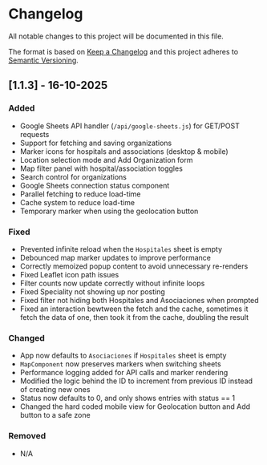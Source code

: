 # Changelog

All notable changes to this project will be documented in this file.

The format is based on [Keep a Changelog](https://keepachangelog.com/en/1.0.0/)
and this project adheres to [Semantic Versioning](https://semver.org/spec/v2.0.0.html).

## [1.1.3] - 16-10-2025

### Added
- Google Sheets API handler (`/api/google-sheets.js`) for GET/POST requests
- Support for fetching and saving organizations
- Marker icons for hospitals and associations (desktop & mobile)
- Location selection mode and Add Organization form
- Map filter panel with hospital/association toggles
- Search control for organizations
- Google Sheets connection status component
- Parallel fetching to reduce load-time
- Cache system to reduce load-time
- Temporary marker when using the geolocation button

### Fixed
- Prevented infinite reload when the `Hospitales` sheet is empty
- Debounced map marker updates to improve performance
- Correctly memoized popup content to avoid unnecessary re-renders
- Fixed Leaflet icon path issues
- Filter counts now update correctly without infinite loops
- Fixed Speciality not showing up nor posting
- Fixed filter not hiding both Hospitales and Asociaciones when prompted
- Fixed an interaction bewtween the fetch and the cache, sometimes it fetch the data of one, then took it from the cache, doubling the result

### Changed
- App now defaults to `Asociaciones` if `Hospitales` sheet is empty
- `MapComponent` now preserves markers when switching sheets
- Performance logging added for API calls and marker rendering
- Modified the logic behind the ID to increment from previous ID instead of creating new ones
- Status now defaults to 0, and only shows entries with status == 1
- Changed the hard coded mobile view for Geolocation button and Add button to a safe zone

### Removed
- N/A
